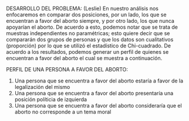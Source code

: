 DESARROLLO DEL PROBLEMA:
(Leslie)
En nuestro análisis nos enfocaremos en comparar dos posiciones, por un lado, los que se encuentran a favor del aborto siempre, y por otro lado, los que nunca apoyarían el aborto. De acuerdo a esto, podemos notar que se trata de muestras independientes no paramétricas; esto quiere decir que se compararán dos grupos de personas y que los datos son cualitativos (proporción) por lo que se utilizó el estadístico de Chi-cuadrado. De acuerdo a los resultados, podemos generar un perfil de quienes se encuentran a favor del aborto el cual se muestra a continuación.

PERFIL DE UNA PERSONA A FAVOR DEL ABORTO:
1.	Una persona que se encuentra a favor del aborto estaría a favor de la legalización del mismo
2.	Una persona que se encuentra a favor del aborto presentaría una posición políticia de izquierda
3.	Una persona que se encuentra a favor del aborto consideraría que el aborto no corresponde a un tema moral


